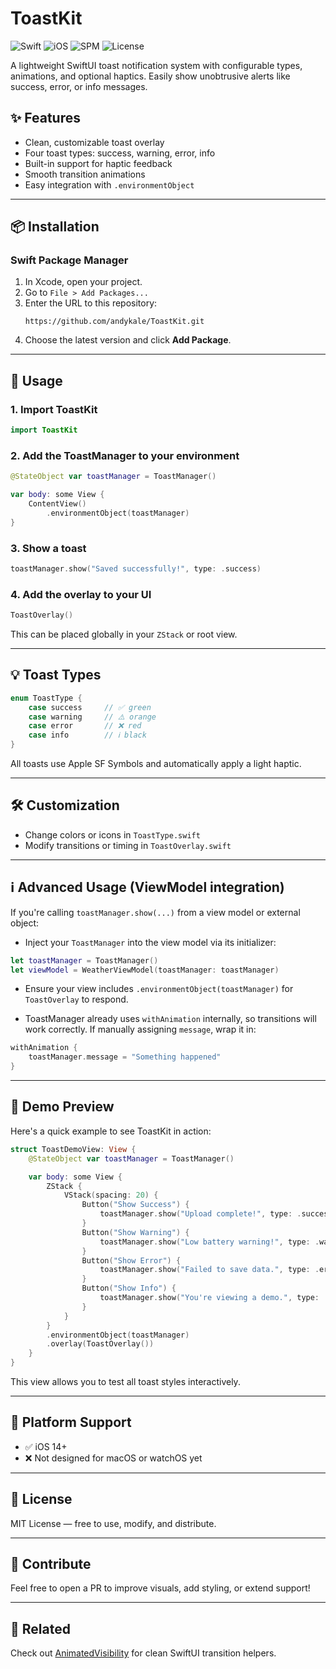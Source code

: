 # ToastKit

![Swift](https://img.shields.io/badge/Swift-5.7-orange)
![iOS](https://img.shields.io/badge/iOS-14%2B-blue)
![SPM](https://img.shields.io/badge/SPM-Compatible-brightgreen)
![License](https://img.shields.io/badge/license-MIT-lightgray)

A lightweight SwiftUI toast notification system with configurable types, animations, and optional haptics. Easily show unobtrusive alerts like success, error, or info messages.

## ✨ Features
- Clean, customizable toast overlay
- Four toast types: success, warning, error, info
- Built-in support for haptic feedback
- Smooth transition animations
- Easy integration with `.environmentObject`

---

## 📦 Installation

### Swift Package Manager
1. In Xcode, open your project.
2. Go to `File > Add Packages...`
3. Enter the URL to this repository:
   ```
   https://github.com/andykale/ToastKit.git
   ```
4. Choose the latest version and click **Add Package**.

---

## 🚀 Usage

### 1. Import ToastKit
```swift
import ToastKit
```

### 2. Add the ToastManager to your environment
```swift
@StateObject var toastManager = ToastManager()

var body: some View {
    ContentView()
        .environmentObject(toastManager)
}
```

### 3. Show a toast
```swift
toastManager.show("Saved successfully!", type: .success)
```

### 4. Add the overlay to your UI
```swift
ToastOverlay()
```
This can be placed globally in your `ZStack` or root view.

---

## 💡 Toast Types

```swift
enum ToastType {
    case success     // ✅ green
    case warning     // ⚠️ orange
    case error       // ❌ red
    case info        // ℹ️ black
}
```

All toasts use Apple SF Symbols and automatically apply a light haptic.

---

## 🛠 Customization
- Change colors or icons in `ToastType.swift`
- Modify transitions or timing in `ToastOverlay.swift`

---

## ℹ️ Advanced Usage (ViewModel integration)
If you're calling `toastManager.show(...)` from a view model or external object:

- Inject your `ToastManager` into the view model via its initializer:

```swift
let toastManager = ToastManager()
let viewModel = WeatherViewModel(toastManager: toastManager)
```

- Ensure your view includes `.environmentObject(toastManager)` for `ToastOverlay` to respond.

- ToastManager already uses `withAnimation` internally, so transitions will work correctly. If manually assigning `message`, wrap it in:

```swift
withAnimation {
    toastManager.message = "Something happened"
}
```

---

## 🎥 Demo Preview

Here's a quick example to see ToastKit in action:

```swift
struct ToastDemoView: View {
    @StateObject var toastManager = ToastManager()

    var body: some View {
        ZStack {
            VStack(spacing: 20) {
                Button("Show Success") {
                    toastManager.show("Upload complete!", type: .success)
                }
                Button("Show Warning") {
                    toastManager.show("Low battery warning!", type: .warning)
                }
                Button("Show Error") {
                    toastManager.show("Failed to save data.", type: .error)
                }
                Button("Show Info") {
                    toastManager.show("You're viewing a demo.", type: .info)
                }
            }
        }
        .environmentObject(toastManager)
        .overlay(ToastOverlay())
    }
}
```

This view allows you to test all toast styles interactively.

---

## 📱 Platform Support
- ✅ iOS 14+
- ❌ Not designed for macOS or watchOS yet

---

## 📄 License
MIT License — free to use, modify, and distribute.

---

## 🙌 Contribute
Feel free to open a PR to improve visuals, add styling, or extend support!

---

## 🔗 Related
Check out [AnimatedVisibility](https://github.com/andykale/animated-visibility-swiftui) for clean SwiftUI transition helpers.
